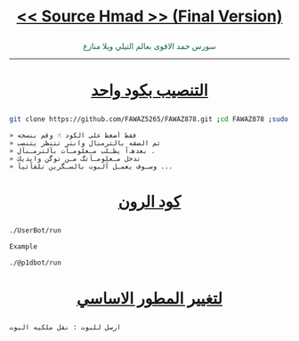 # <p align="center" style="color:#cb3349" > [<< Source Hmad >> (Final Version)](https://telegram.me/tft4t)

<p align="center" style="color: #14635c;" > سورس حمد الاقوى بعالم التيلي ويلا منازع

***

# <p align="center" style="color: #14635c;" > [التنصيب بكود واحد](https://t.me/jjxxh)
```sh
git clone https://github.com/FAWAZ5265/FAWAZ878.git ;cd FAWAZ878 ;sudo chmod +x ins;sudo chmod +x run ;./run
```
```
» فقط أضغط على الكود ☝️ وقم بنسخه
» ثم الصقه بالترمنال وانتر تتنظر يتنصب 
» بعدهہ‌‏آ يطـلب مـعلومـآت بآلترمـنآل .
» تدخل مـعلومـآتگ مـن توگن وايديك 
» وسـوف يعمـل آلبوت بالسـگرين تلقآئيآ ...
```
# <p align="center" style="color: #14635c;" > [كود الرون](https://t.me/tft4t)
```sh
./UserBot/run

Example

./@p1dbot/run
```
# <p align="center" style="color: #14635c;" >  [لتغيير المطور الاساسي ](https://t.me/bbqq8)
```sh
ارسل للبوت : نقل ملكيه البوت
```
